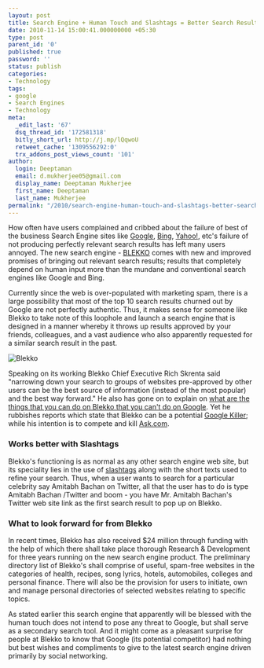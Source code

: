 ```yaml
---
layout: post
title: Search Engine + Human Touch and Slashtags = Better Search Results
date: 2010-11-14 15:00:41.000000000 +05:30
type: post
parent_id: '0'
published: true
password: ''
status: publish
categories:
- Technology
tags:
- google
- Search Engines
- Technology
meta:
  _edit_last: '67'
  dsq_thread_id: '172581318'
  bitly_short_url: http://j.mp/lQqwoU
  retweet_cache: '1309556292:0'
  trx_addons_post_views_count: '101'
author:
  login: Deeptaman
  email: d.mukherjee05@gmail.com
  display_name: Deeptaman Mukherjee
  first_name: Deeptaman
  last_name: Mukherjee
permalink: "/2010/search-engine-human-touch-and-slashtags-better-search-results/"
---
```

<p>How often have users complained and cribbed about the failure of best of the business Search Engine sites like <a href="https://www.google.com/">Google</a>, <a href="http://www.bing.com/">Bing</a>, <a href="http://www.yahoo.com/">Yahoo!</a>, etc's failure of not producing perfectly relevant search results has left many users annoyed. The new search engine - <a href="http://blekko.com/">BLEKKO</a> comes with new and improved promises of bringing out relevant search results; results that completely depend on human input more than the mundane and conventional search engines like Google and Bing.</p>
<p>Currently since the web is over-populated with marketing spam, there is a large possibility that most of the top 10 search results churned out by Google are not perfectly authentic. Thus, it makes sense for someone like Blekko to take note of this loophole and launch a search engine that is designed in a manner whereby it throws up results approved by your friends, colleagues, and a vast audience who also apparently requested for a similar search result in the past. </p>

<p><img src="/static/2010/11/blekko.png" alt="Blekko" /></p>
<p>Speaking on its working Blekko Chief Executive Rich Skrenta said "narrowing down your search to groups of websites pre-approved by other users can be the best source of information (instead of the most popular) and the best way forward." He also has gone on to explain on <a href="http://techcrunch.com/2010/11/03/blekko/">what are the things that you can do on Blekko that you can't do on Google</a>. Yet he rubbishes reports which state that Blekko can be a potential <a href="http://www.hindustantimes.com/Blekko-the-new-Google-killer-launched/Article1-622607.aspx">Google Killer</a>; while his intention is to compete and kill <a href="http://ask.com/">Ask.com</a>.</p>
<h3>Works better with Slashtags</h3>
<p>Blekko's functioning is as normal as any other search engine web site, but its speciality lies in the use of <a href="http://blekko.com/ws/+/about">slashtags</a> along with the short texts used to refine your search. Thus, when a user wants to search for a particular celebrity say Amitabh Bachan on Twitter, all that the user has to do is type Amitabh Bachan /Twitter and boom - you have Mr. Amitabh Bachan's Twitter web site link as the first search result to pop up on Blekko.</p>
<h3>What to look forward for from Blekko</h3>
<p>In recent times, Blekko has also received $24 million through funding with the help of which there shall take place thorough Research & Development for three years running on the new search engine product. The preliminary directory list of Blekko's shall comprise of useful, spam-free websites in the categories of health, recipes, song lyrics, hotels, automobiles, colleges and personal finance. There will also be the provision for users to initiate, own and manage personal directories of selected websites relating to specific topics. </p>
<p>As stated earlier this search engine that apparently will be blessed with the human touch does not intend to pose any threat to Google, but shall serve as a secondary search tool. And it might come as a pleasant surprise for people at Blekko to know that Google (its potential competitor) had nothing but best wishes and compliments to give to the latest search engine driven primarily by social networking. </p>
